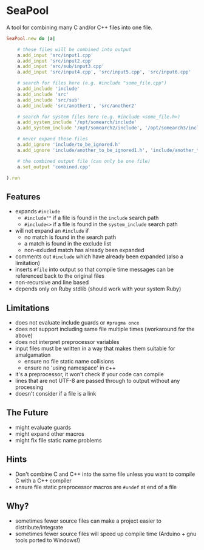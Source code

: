 SeaPool
=======

A tool for combining many C and/or C++ files into one file.

~~~ ruby
SeaPool.new do |a|

    # these files will be combined into output
    a.add_input 'src/input1.cpp'
    a.add_input 'src/input2.cpp'
    a.add_input 'src/sub/input3.cpp'
    a.add_input 'src/input4.cpp', 'src/input5.cpp', 'src/input6.cpp'

    # search for files here (e.g. #include "some_file.cpp")
    a.add_include 'include'
    a.add_include 'src'
    a.add_include 'src/sub'
    a.add_include 'src/another1', 'src/another2'

    # search for system files here (e.g. #include <some_file.h>)
    a.add_system_include '/opt/somearch/include'
    a.add_system_include '/opt/somearch2/include', '/opt/somearch3/include'

    # never expand these files
    a.add_ignore 'include/to_be_ignored.h'
    a.add_ignore 'include/another_to_be_ignored1.h', 'include/another_to_be_ignored2.h'

    # the combined output file (can only be one file)
    a.set_output 'combined.cpp'

).run
~~~

## Features

- expands `#include`
    - `#include""` if a file is found in the `include` search path
    - `#include<>` if a file is found in the `system_include` search path
- will not expand an `#include` if
    - no match is found in the search path
    - a match is found in the exclude list
    - non-exluded match has already been expanded
- comments out `#include` which have already been expanded (also a limitation)
- inserts `#file` into output so that compile time messages can be referenced back to the original files
- non-recursive and line based
- depends only on Ruby stdlib (should work with your system Ruby)

## Limitations

- does not evaluate include guards or `#pragma once`
- does not support including same file multiple times (workaround for the above)
- does not interpret preprocessor variables
- input files must be written in a way that makes them suitable for amalgamation
    - ensure no file static name collisions
    - ensure no 'using namespace' in c++
- it's a preprocessor, it won't check if your code can compile
- lines that are not UTF-8 are passed through to output without any processing
- doesn't consider if a file is a link

## The Future

- might evaluate guards
- might expand other macros
- might fix file static name problems

## Hints

- Don't combine C and C++ into the same file unless you want to compile C with a C++ compiler
- ensure file static preprocessor macros are `#undef` at end of a file

## Why?

- sometimes fewer source files can make a project easier to distribute/integrate
- sometimes fewer source files will speed up compile time (Arduino + gnu tools ported to Windows!)
